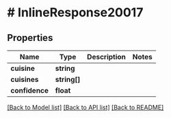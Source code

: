 # # InlineResponse20017

## Properties

Name | Type | Description | Notes
------------ | ------------- | ------------- | -------------
**cuisine** | **string** |  | 
**cuisines** | **string[]** |  | 
**confidence** | **float** |  | 

[[Back to Model list]](../../README.md#documentation-for-models) [[Back to API list]](../../README.md#documentation-for-api-endpoints) [[Back to README]](../../README.md)


